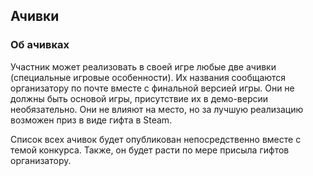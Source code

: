 ## Ачивки

### Об ачивках
Участник может реализовать в своей игре любые две ачивки (специальные игровые особенности). Их названия сообщаются организатору по почте вместе с финальной версией игры. Они не должны быть основой игры, присутствие их в демо-версии необязательно. Они не влияют на место, но за лучшую реализацию возможен приз в виде гифта в Steam.

Список всех ачивок будет опубликован непосредственно вместе с темой конкурса. Также, он будет расти по мере присыла гифтов организатору.